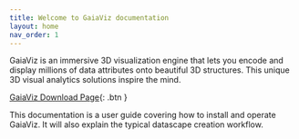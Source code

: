 ```yaml
---
title: Welcome to GaiaViz documentation
layout: home
nav_order: 1
---
```


GaiaViz is an immersive 3D visualization engine that lets you encode and display millions of data attributes onto beautiful 3D structures. This unique 3D visual analytics solutions inspire the mind.


[GaiaViz Download Page](https://gaiaviz.com/downloads){: .btn }


This documentation is a user guide covering how to install and operate GaiaViz. It will also explain the typical datascape creation workflow.